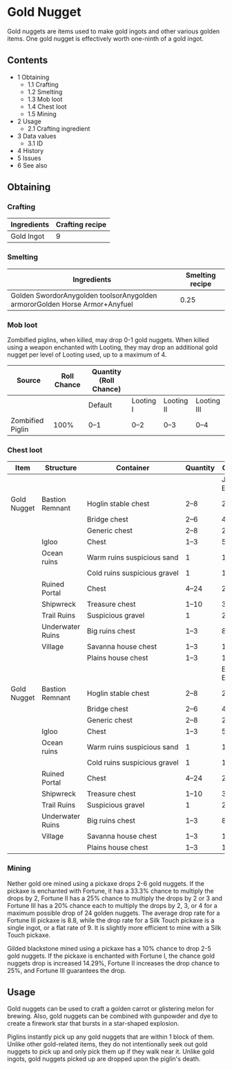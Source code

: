 # Gold Nugget
Gold nuggets are items used to make gold ingots and other various golden items. One gold nugget is effectively worth one-ninth of a gold ingot.

## Contents
- 1 Obtaining
	- 1.1 Crafting
	- 1.2 Smelting
	- 1.3 Mob loot
	- 1.4 Chest loot
	- 1.5 Mining
- 2 Usage
	- 2.1 Crafting ingredient
- 3 Data values
	- 3.1 ID
- 4 History
- 5 Issues
- 6 See also

## Obtaining
### Crafting
| Ingredients | Crafting recipe |
|-------------|-----------------|
| Gold Ingot  | 9               |

### Smelting
| Ingredients                                                                | Smelting recipe |
|----------------------------------------------------------------------------|-----------------|
| Golden SwordorAnygolden toolsorAnygolden armororGolden Horse Armor+Anyfuel | 0.25            |

### Mob loot
Zombified piglins, when killed, may drop 0-1 gold nuggets. When killed using a weapon enchanted with Looting, they may drop an additional gold nugget per level of Looting used, up to a maximum of 4.

| Source           | Roll Chance | Quantity (Roll Chance) |           |            |             |
|------------------|-------------|------------------------|-----------|------------|-------------|
|                  |             | Default                | Looting I | Looting II | Looting III |
| Zombified Piglin | 100%        | 0–1                    | 0–2       | 0–3        | 0–4         |

### Chest loot
| Item        | Structure        | Container                    | Quantity | Chance          |
|-------------|------------------|------------------------------|----------|-----------------|
|             |                  |                              |          | Java Edition    |
| Gold Nugget | Bastion Remnant  | Hoglin stable chest          | 2–8      | 22.8%           |
|             |                  | Bridge chest                 | 2–6      | 47.9%           |
|             |                  | Generic chest                | 2–8      | 24.4%           |
|             | Igloo            | Chest                        | 1–3      | 55.3%           |
|             | Ocean ruins      | Warm ruins suspicious sand   | 1        | 13.3%           |
|             |                  | Cold ruins suspicious gravel | 1        | 13.3%           |
|             | Ruined Portal    | Chest                        | 4–24     | 20.5%           |
|             | Shipwreck        | Treasure chest               | 1–10     | 36.6%           |
|             | Trail Ruins      | Suspicious gravel            | 1        | 2.2%            |
|             | Underwater Ruins | Big ruins chest              | 1–3      | 81%             |
|             | Village          | Savanna house chest          | 1–3      | 11.3%           |
|             |                  | Plains house chest           | 1–3      | 12.1%           |
|             |                  |                              |          | Bedrock Edition |
| Gold Nugget | Bastion Remnant  | Hoglin stable chest          | 2–8      | 22.8%           |
|             |                  | Bridge chest                 | 2–6      | 47.9%           |
|             |                  | Generic chest                | 2–8      | 24.4%           |
|             | Igloo            | Chest                        | 1–3      | 55.3%           |
|             | Ocean ruins      | Warm ruins suspicious sand   | 1        | 13.3%           |
|             |                  | Cold ruins suspicious gravel | 1        | 13.3%           |
|             | Ruined Portal    | Chest                        | 4–24     | 20.5%           |
|             | Shipwreck        | Treasure chest               | 1–10     | 36.6%           |
|             | Trail Ruins      | Suspicious gravel            | 1        | 2.2%            |
|             | Underwater Ruins | Big ruins chest              | 1–3      | 81%             |
|             | Village          | Savanna house chest          | 1–3      | 11.3%           |
|             |                  | Plains house chest           | 1–3      | 12.1%           |

### Mining
Nether gold ore mined using a pickaxe drops 2-6 gold nuggets. If the pickaxe is enchanted with Fortune, it has a 33.3% chance to multiply the drops by 2, Fortune II has a 25% chance to multiply the drops by 2 or 3 and Fortune III has a 20% chance each to multiply the drops by 2, 3, or 4 for a maximum possible drop of 24 golden nuggets. The average drop rate for a Fortune III pickaxe is 8.8, while the drop rate for a Silk Touch pickaxe is a single ingot, or a flat rate of 9. It is slightly more efficient to mine with a Silk Touch pickaxe. 

Gilded blackstone mined using a pickaxe has a 10% chance to drop 2-5 gold nuggets. If the pickaxe is enchanted with Fortune I, the chance gold nuggets drop is increased 14.29%, Fortune II increases the drop chance to 25%, and Fortune III guarantees the drop.

## Usage
Gold nuggets can be used to craft a golden carrot or glistering melon for brewing. Also, gold nuggets can be combined with gunpowder and dye to create a firework star that bursts in a star-shaped explosion. 

Piglins instantly pick up any gold nuggets that are within 1 block of them. Unlike other gold-related items, they do not intentionally seek out gold nuggets to pick up and only pick them up if they walk near it. Unlike gold ingots, gold nuggets picked up are dropped upon the piglin's death. 

